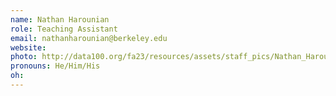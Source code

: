 ```yaml
---
name: Nathan Harounian
role: Teaching Assistant
email: nathanharounian@berkeley.edu
website: 
photo: http://data100.org/fa23/resources/assets/staff_pics/Nathan_Harounian.jpg
pronouns: He/Him/His
oh: 
---
```

